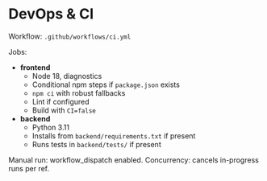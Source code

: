 # DevOps & CI

Workflow: `.github/workflows/ci.yml`

Jobs:
- __frontend__
  - Node 18, diagnostics
  - Conditional npm steps if `package.json` exists
  - `npm ci` with robust fallbacks
  - Lint if configured
  - Build with `CI=false`
- __backend__
  - Python 3.11
  - Installs from `backend/requirements.txt` if present
  - Runs tests in `backend/tests/` if present

Manual run: workflow_dispatch enabled.
Concurrency: cancels in-progress runs per ref.
